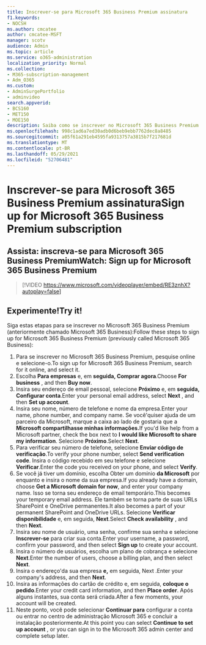 ```yaml
---
title: Inscrever-se para Microsoft 365 Business Premium assinatura
f1.keywords:
- NOCSH
ms.author: cmcatee
author: cmcatee-MSFT
manager: scotv
audience: Admin
ms.topic: article
ms.service: o365-administration
localization_priority: Normal
ms.collection:
- M365-subscription-management
- Adm_O365
ms.custom:
- AdminSurgePortfolio
- adminvideo
search.appverid:
- BCS160
- MET150
- MOE150
description: Saiba como se inscrever no Microsoft 365 Business Premium (anteriormente chamado Microsoft 365 Business).
ms.openlocfilehash: 998c1ad6a7ed30adb0d6beb9ebb7762dec8a8485
ms.sourcegitcommit: a05f61a291eb4595fa9313757a3815b7f217681d
ms.translationtype: MT
ms.contentlocale: pt-BR
ms.lasthandoff: 05/29/2021
ms.locfileid: "52706481"
---
```

# <a name="sign-up-for-microsoft-365-business-premium-subscription"></a><span data-ttu-id="d7647-103">Inscrever-se para Microsoft 365 Business Premium assinatura</span><span class="sxs-lookup"><span data-stu-id="d7647-103">Sign up for Microsoft 365 Business Premium subscription</span></span>

## <a name="watch-sign-up-for-microsoft-365-business-premium"></a><span data-ttu-id="d7647-104">Assista: inscreva-se para Microsoft 365 Business Premium</span><span class="sxs-lookup"><span data-stu-id="d7647-104">Watch: Sign up for Microsoft 365 Business Premium</span></span>

> [!VIDEO https://www.microsoft.com/videoplayer/embed/RE3znhX?autoplay=false]

## <a name="try-it"></a><span data-ttu-id="d7647-105">Experimente!</span><span class="sxs-lookup"><span data-stu-id="d7647-105">Try it!</span></span>

<span data-ttu-id="d7647-106">Siga estas etapas para se inscrever no Microsoft 365 Business Premium (anteriormente chamado Microsoft 365 Business):</span><span class="sxs-lookup"><span data-stu-id="d7647-106">Follow these steps to sign up for Microsoft 365 Business Premium (previously called Microsoft 365 Business):</span></span>

1. <span data-ttu-id="d7647-107">Para se inscrever no Microsoft 365 Business Premium, pesquise online e selecione-o.</span><span class="sxs-lookup"><span data-stu-id="d7647-107">To sign up for Microsoft 365 Business Premium, search for it online, and select it.</span></span>
2. <span data-ttu-id="d7647-108">Escolha  **Para empresas** e, em  **seguida, Comprar agora**.</span><span class="sxs-lookup"><span data-stu-id="d7647-108">Choose  **For business** , and then  **Buy now**.</span></span>
3. <span data-ttu-id="d7647-109">Insira seu endereço de email pessoal, selecione  **Próximo** e, em  **seguida, Configurar conta**.</span><span class="sxs-lookup"><span data-stu-id="d7647-109">Enter your personal email address, select  **Next** , and then  **Set up account**.</span></span>
4. <span data-ttu-id="d7647-110">Insira seu nome, número de telefone e nome da empresa.</span><span class="sxs-lookup"><span data-stu-id="d7647-110">Enter your name, phone number, and company name.</span></span> <span data-ttu-id="d7647-111">Se você&#39;quiser ajuda de um parceiro da Microsoft, marque a caixa ao lado de gostaria que a **Microsoft compartilhasse minhas informações.**</span><span class="sxs-lookup"><span data-stu-id="d7647-111">If you&#39;d like help from a Microsoft partner, check the box next to  **I would like Microsoft to share my information**.</span></span> <span data-ttu-id="d7647-112">Selecione  **Próximo**.</span><span class="sxs-lookup"><span data-stu-id="d7647-112">Select  **Next**.</span></span>
5. <span data-ttu-id="d7647-113">Para verificar seu número de telefone, selecione  **Enviar código de verificação**.</span><span class="sxs-lookup"><span data-stu-id="d7647-113">To verify your phone number, select  **Send verification code**.</span></span> <span data-ttu-id="d7647-114">Insira o código recebido em seu telefone e selecione  **Verificar**.</span><span class="sxs-lookup"><span data-stu-id="d7647-114">Enter the code you received on your phone, and select  **Verify**.</span></span>
6. <span data-ttu-id="d7647-115">Se você já tiver um domínio, escolha Obter um domínio  **da Microsoft** por enquanto e insira o nome da sua empresa.</span><span class="sxs-lookup"><span data-stu-id="d7647-115">If you already have a domain, choose  **Get a Microsoft domain for now**, and enter your company name.</span></span> <span data-ttu-id="d7647-116">Isso se torna seu endereço de email temporário.</span><span class="sxs-lookup"><span data-stu-id="d7647-116">This becomes your temporary email address.</span></span> <span data-ttu-id="d7647-117">Ele também se torna parte de suas URLs SharePoint e OneDrive permanentes.</span><span class="sxs-lookup"><span data-stu-id="d7647-117">It also becomes a part of your permanent SharePoint and OneDrive URLs.</span></span> <span data-ttu-id="d7647-118">Selecione  **Verificar disponibilidade** e, em seguida,  **Next**.</span><span class="sxs-lookup"><span data-stu-id="d7647-118">Select  **Check availability** , and then  **Next**.</span></span>
7. <span data-ttu-id="d7647-119">Insira seu nome de usuário, uma senha, confirme sua senha e selecione  **Inscrever-se**  para criar sua conta.</span><span class="sxs-lookup"><span data-stu-id="d7647-119">Enter your username, a password, confirm your password, and then select  **Sign up**  to create your account.</span></span>
8. <span data-ttu-id="d7647-120">Insira o número de usuários, escolha um plano de cobrança e selecione  **Next**.</span><span class="sxs-lookup"><span data-stu-id="d7647-120">Enter the number of users, choose a billing plan, and then select  **Next**.</span></span>
9.  <span data-ttu-id="d7647-121">Insira o endereço&#39;da sua empresa  **e,** em seguida, Next .</span><span class="sxs-lookup"><span data-stu-id="d7647-121">Enter your company&#39;s address, and then  **Next**.</span></span>
10. <span data-ttu-id="d7647-122">Insira as informações do cartão de crédito e, em seguida,  **coloque o pedido**.</span><span class="sxs-lookup"><span data-stu-id="d7647-122">Enter your credit card information, and then  **Place order**.</span></span> <span data-ttu-id="d7647-123">Após alguns instantes, sua conta será criada.</span><span class="sxs-lookup"><span data-stu-id="d7647-123">After a few moments, your account will be created.</span></span>
11. <span data-ttu-id="d7647-124">Neste ponto, você pode selecionar **Continuar para** configurar a conta ou entrar no centro de administração Microsoft 365 e concluir a instalação posteriormente.</span><span class="sxs-lookup"><span data-stu-id="d7647-124">At this point you can select  **Continue to set up account** , or you can sign in to the Microsoft 365 admin center and complete setup later.</span></span>